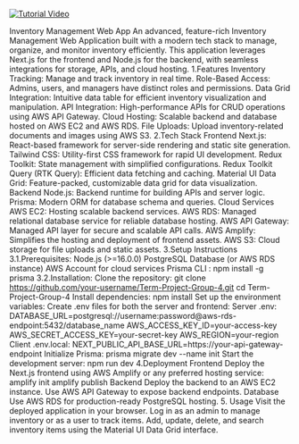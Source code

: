 [![Tutorial Video](https://img.youtube.com/vi/ddKQ8sZo_v8/0.jpg)](https://www.youtube.com/watch?v=ddKQ8sZo_v8)

Inventory Management Web App
An advanced, feature-rich Inventory Management Web Application built with a modern tech stack to manage, organize, and monitor inventory efficiently. This application leverages Next.js for the frontend and Node.js for the backend, with seamless integrations for storage, APIs, and cloud hosting.
1.Features
Inventory Tracking: Manage and track inventory in real time.
Role-Based Access: Admins, users, and managers have distinct roles and permissions.
Data Grid Integration: Intuitive data table for efficient inventory visualization and manipulation.
API Integration: High-performance APIs for CRUD operations using AWS API Gateway.
Cloud Hosting: Scalable backend and database hosted on AWS EC2 and AWS RDS.
File Uploads: Upload inventory-related documents and images using AWS S3.
2.Tech Stack
Frontend
Next.js: React-based framework for server-side rendering and static site generation.
Tailwind CSS: Utility-first CSS framework for rapid UI development.
Redux Toolkit: State management with simplified configurations.
Redux Toolkit Query (RTK Query): Efficient data fetching and caching.
Material UI Data Grid: Feature-packed, customizable data grid for data visualization.
Backend
Node.js: Backend runtime for building APIs and server logic.
Prisma: Modern ORM for database schema and queries.
Cloud Services
AWS EC2: Hosting scalable backend services.
AWS RDS: Managed relational database service for reliable database hosting.
AWS API Gateway: Managed API layer for secure and scalable API calls.
AWS Amplify: Simplifies the hosting and deployment of frontend assets.
AWS S3: Cloud storage for file uploads and static assets.
3.Setup Instructions
3.1.Prerequisites:
Node.js (>=16.0.0)
PostgreSQL Database (or AWS RDS instance)
AWS Account for cloud services
Prisma CLI :
npm install -g prisma
3.2.Installation:
   Clone the repository: git clone https://github.com/your-username/Term-Project-Group-4.git
   cd Term-Project-Group-4
   Install dependencies: npm install
   Set up the environment variables:
      Create .env files for both the server and frontend:
            Server .env:
               DATABASE_URL=postgresql://username:password@aws-rds-endpoint:5432/database_name
               AWS_ACCESS_KEY_ID=your-access-key
               AWS_SECRET_ACCESS_KEY=your-secret-key
               AWS_REGION=your-region
            Client .env.local:
               NEXT_PUBLIC_API_BASE_URL=https://your-api-gateway-endpoint
   Initialize Prisma: prisma migrate dev --name init
   Start the development server: npm run dev
4.Deployment
    Frontend
      Deploy the Next.js frontend using AWS Amplify or any preferred hosting service:
        amplify init
        amplify publish
    Backend
      Deploy the backend to an AWS EC2 instance.
      Use AWS API Gateway to expose backend endpoints.
    Database
      Use AWS RDS for production-ready PostgreSQL hosting.
5. Usage
Visit the deployed application in your browser.
Log in as an admin to manage inventory or as a user to track items.
Add, update, delete, and search inventory items using the Material UI Data Grid interface.     




    






